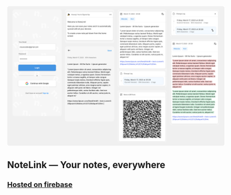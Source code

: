 ![Note Link](./src/assets/preview.png)

## NoteLink — Your notes, everywhere 
### [Hosted on firebase](https://noted-68374.web.app/)
